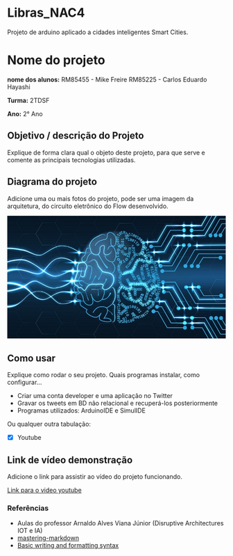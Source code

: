 # Libras_NAC4

Projeto de arduino aplicado a cidades inteligentes Smart Cities. 
# Nome do projeto

**nome dos alunos:** 
RM85455 - Mike Freire
RM85225 - Carlos Eduardo Hayashi 


**Turma:**
 2TDSF
 
 
**Ano:**
 2° Ano
## Objetivo / descrição do Projeto

Explique de forma clara qual o objeto deste projeto, para que serve e comente as principais tecnologias utilizadas. 

## Diagrama do projeto

Adicione uma ou mais fotos do projeto, pode ser uma imagem da arquitetura, do circuito eletrônico do Flow desenvolvido. 

<img src="/imagem.jpg" width="550">

## Como usar 

Explique como rodar o seu projeto. Quais programas instalar, como configurar... 

* Criar uma conta developer e uma aplicação no Twitter
* Gravar os tweets em BD não relacional e recuperá-los posteriormente
* Programas utilizados: ArduinoIDE e SimulIDE

Ou qualquer outra tabulação:

- [x] Youtube


## Link de vídeo demonstração

Adicione o link para assistir ao vídeo do projeto funcionando.

[Link para o video youtube](https://www.youtube.com/watch?v=xva71wynxS0)


### Referências 

* Aulas do professor Arnaldo Alves Viana Júnior (Disruptive Architectures IOT e IA)
* [mastering-markdown](https://guides.github.com/features/mastering-markdown/)
* [Basic writing and formatting syntax](https://docs.github.com/en/github/writing-on-github/getting-started-with-writing-and-formatting-on-github/basic-writing-and-formatting-syntax)
